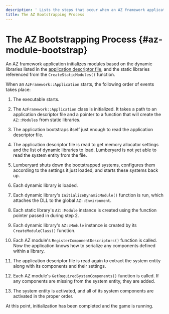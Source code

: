 ```yaml
---
description: ' Lists the steps that occur when an AZ framework application initializes. '
title: The AZ Bootstrapping Process
---
```

# The AZ Bootstrapping Process {#az-module-bootstrap}

An AZ framework application initializes modules based on the dynamic libraries listed in the [application descriptor file](/docs/userguide/modules/system-entities-configuring#az-module-system-entities-configuring-app-descriptor-files), and the static libraries referenced from the `CreateStaticModules()` function\. 

 When an `AzFramework::Application` starts, the following order of events takes place: 

1.  The executable starts\. 

1.  The `AzFramework::Application` class is initialized\. It takes a path to an application descriptor file and a pointer to a function that will create the `AZ::Modules` from static libraries\. 

1.  The application bootstraps itself just enough to read the application descriptor file\. 

1.  The application descriptor file is read to get memory allocator settings and the list of dynamic libraries to load\. Lumberyard is not yet able to read the system entity from the file\. 

1.  Lumberyard shuts down the bootstrapped systems, configures them according to the settings it just loaded, and starts these systems back up\. 

1.  Each dynamic library is loaded\. 

1.  Each dynamic library's `InitializeDynamicModule()` function is run, which attaches the DLL to the global `AZ::Environment`\. 

1.  Each static library's `AZ::Module` instance is created using the function pointer passed in during step 2\. 

1.  Each dynamic library's `AZ::Module` instance is created by its `CreateModuleClass()` function\. 

1.  Each AZ module's `RegisterComponentDescriptors()` function is called\. Now the application knows how to serialize any components defined within a library\. 

1.  The application descriptor file is read again to extract the system entity along with its components and their settings\. 

1.  Each AZ module's `GetRequiredSystemComponents()` function is called\. If any components are missing from the system entity, they are added\. 

1.  The system entity is activated, and all of its system components are activated in the proper order\. 

 At this point, initialization has been completed and the game is running\. 